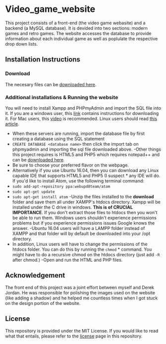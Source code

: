 # Video_game_website
This project consists of a front-end (the video game webasite) and a backend (a MySQL database). It is devided into two sections: modern games and retro games. The website accesses the database to provide information about each individual game as well as poplulate the respective drop down lists. 

## Installation Instructions

### Download
The necesary files can be [downloaded here](https://github.com/nortorious-flame89/Video_game_website.git). 

### Additional installations & Running the website
You will need to install Xampp and PHPmyAdmin and import the SQL file into it. If you are a windows user, this [link](https://www.youtube.com/watch?v=hqfIksHKPPg) contains instructions for downloading it. For Mac users, this [video](https://www.youtube.com/watch?v=b_6g_5S_bVo) is recommended. Linux users should read [this article](https://www.digitalocean.com/community/tutorials/how-to-install-and-secure-phpmyadmin-on-ubuntu-16-04).
  * When these servers are running, import the database file by first creating a database using the SQL statement 
  * `CREATE DATABASE <database name>` then click the import tab on phpmyadmin and importing the sql file downloaded above. 
-Other things this project requires is HTML5 and PHP5 which requires notepad++ and can be [downloaded here](https://notepad-plus-plus.org/download/v7.3.2.html). 
  * Be sure to choose your preferred flavor on the webpage. 
  * Alternatively if you use Ubuntu 16.04, then you can download any Linux capable IDE that supports HTML5 and PHP5 (I suspect   * any IDE will do. If you'd like to install Atom, use the following terminal command: 
  * `sudo add-apt-repository ppa:webupd8team/atom` 
  * `sudo apt-get update`
  * `sudo apt-get install atom`
-Unzip the files installed to the **download** folder and save them all under XAMPP's htdocs directory. Xampp will be installed under the C drive in windows. **This is of CRUCIAL IMPORTANCE**. If you don't extract those files to htdocs then you won't be able to run them. Windows users shouldn't experience permissions problems but if you experience permissions issues Google knows the answer.
-Ubuntu 16.04 users will have a LAMPP folder instead of XAMPP and that folder will by default be downloaded into your /opt directory. 
* In addition, Linux users will have to change the permissions of the htdocs folder. You can do this by running the `chmod`      * command. You might have to do a recursive chmod on the htdocs directory (just add `-R` after chmod.)
-Open and run the HTML and PHP files. 

 ## Acknowledgement
The front end of this project was a joint effort between myself and Derek Jordan. He was responsible for polishing the images used on the website (like adding a shadow) and he helped me countless times when I got stuck on the design portion of the website.

## License
This repository is provided under the MIT License. If you would like to read what that entails, please refer to the [license](https://github.com/nortorious-flame89/Video_game_website/blob/master/LICENSE) page in this repository.
